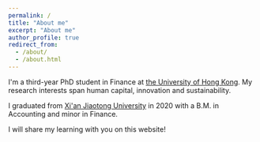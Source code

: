 ```yaml
---
permalink: /
title: "About me"
excerpt: "About me"
author_profile: true
redirect_from: 
  - /about/
  - /about.html
---
```



I'm a third-year PhD student in Finance at [the University of Hong Kong](https://www.hku.hk/). My research interests span human capital, innovation and sustainability.

I graduated from [Xi'an Jiaotong University](http://en.xjtu.edu.cn/) in 2020 with a B.M. in Accounting and minor in Finance.
<!-- where I was admitted to the [Special Class for the Gifted Young](https://en.wikipedia.org/wiki/Special_Class_for_the_Gifted_Young) at the age of 14. -->

I will share my learning with you on this website!